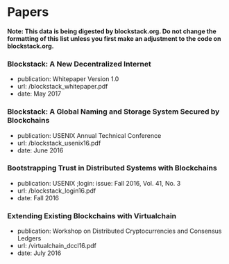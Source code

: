 # Papers

**Note: This data is being digested by blockstack.org. Do not change the formatting of this list unless you first make an adjustment to the code on blockstack.org.**

### Blockstack: A New Decentralized Internet

- publication: Whitepaper Version 1.0
- url: /blockstack_whitepaper.pdf
- date: May 2017

### Blockstack: A Global Naming and Storage System Secured by Blockchains

- publication: USENIX Annual Technical Conference
- url: /blockstack_usenix16.pdf
- date: June 2016

### Bootstrapping Trust in Distributed Systems with Blockchains

- publication: USENIX ;login: issue: Fall 2016, Vol. 41, No. 3
- url: /blockstack_login16.pdf
- date: Fall 2016

### Extending Existing Blockchains with Virtualchain

- publication: Workshop on Distributed Cryptocurrencies and Consensus Ledgers
- url: /virtualchain_dccl16.pdf
- date: July 2016
